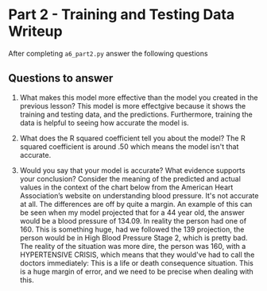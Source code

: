 # Part 2 - Training and Testing Data Writeup

After completing `a6_part2.py` answer the following questions

## Questions to answer

1. What makes this model more effective than the model you created in the previous lesson? This model is more effectgive because it shows the training and testing data, and the predictions. Furthermore, training the data is helpful to seeing how accurate the model is.

2. What does the R squared coefficient tell you about the model?
The R squared coefficient is around .50 which means the model isn't that accurate.

3. Would you say that your model is accurate? What evidence supports your conclusion? Consider the meaning of the predicted and actual values in the context of the chart below from the American Heart Association’s website on understanding blood pressure.
It's not accurate at all. The differences are off by quite a margin. An example of this can be seen when my model projected that for a 44 year old, the answer would be a blood pressure of 134.09. In reality the person had one of 160. This is something huge, had we followed the 139 projection, the person would be in High Blood Pressure Stage 2, which is pretty bad. The reality of the situation was more dire, the person was 160, with a HYPERTENSIVE CRISIS, which means that they would've had to call the doctors immediately: This is a life or death consequence situation. This is a huge margin of error, and we need to be precise when dealing with this. 
